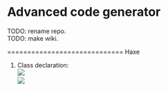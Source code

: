 Advanced code generator
=============================

TODO: rename repo.<br/>
TODO: make wiki.<br/>


=============================
Haxe<br/>
1. Class declaration:<br/>
![](http://service.crazypanda.ru/v/clip2net/M/h/4fhrVC8FdE.png)<br/>
![](http://service.crazypanda.ru/v/clip2net/C/9/kCpKuISHtx.png)<br/>

